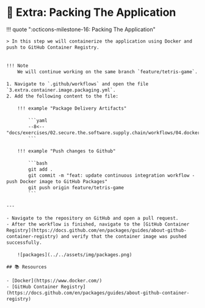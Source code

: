 # :test_tube: Extra: Packing The Application

!!! quote ":octicons-milestone-16: Packing The Application"

    > In this step we will containerize the application using Docker and push to GitHub Container Registry.


    !!! Note
        We will continue working on the same branch `feature/tetris-game`.

    1. Navigate to `.github/workflows` and open the file `3.extra.container.image.packaging.yml`.
    2. Add the following content to the file:

        !!! example "Package Delivery Artifacts"

            ```yaml
            --8<-- "docs/exercises/02.secure.the.software.supply.chain/workflows/04.docker.yml"
            ```

        !!! example "Push changes to Github"

            ```bash
            git add .
            git commit -m "feat: update continuous integration workflow - push Docker image to GitHub Packages"
            git push origin feature/tetris-game
            ```

    ---

    - Navigate to the repository on GitHub and open a pull request.
    - After the workflow is finished, navigate to the [GitHub Container Registry](https://docs.github.com/en/packages/guides/about-github-container-registry) and verify that the container image was pushed successfully.

        ![packages](../../assets/img/packages.png)

    ## 📚 Resources

    - [Docker](https://www.docker.com/)
    - [GitHub Container Registry](https://docs.github.com/en/packages/guides/about-github-container-registry)
